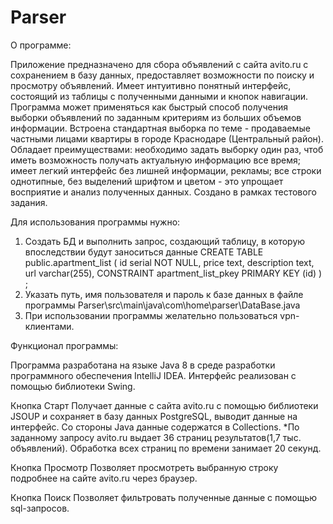# Parser
О программе:

Приложение предназначено для сбора объявлений с сайта avito.ru с сохранением в базу данных, предоставляет возможности по поиску и просмотру объявлений. Имеет интуитивно понятный интерфейс, состоящий из таблицы с полученными данными и кнопок навигации.
Программа может применяться как быстрый способ получения выборки объявлений по заданным критериям из больших объемов информации. 
Встроена стандартная выборка по теме - продаваемые частными лицами квартиры в городе Краснодаре (Центральный район). 
Обладает преимуществами: необходимо задать выборку один раз, чтоб иметь возможность получать актуальную информацию все время; имеет легкий интерфейс без лишней информации, рекламы; все строки однотипные, без выделений шрифтом и цветом - это упрощает восприятие и анализ полученных данных.
Создано в рамках тестового задания.

Для использования программы нужно:

1.	Создать БД и выполнить запрос, создающий таблицу, в которую впоследствии будут заноситься данные
CREATE TABLE public.apartment_list (
id serial NOT NULL,
price text,
description text,
url varchar(255),
CONSTRAINT apartment_list_pkey PRIMARY KEY (id)
) ;
2.	Указать путь, имя пользователя и пароль к базе данных в файле программы Parser\src\main\java\com\home\parser\DataBase.java 
3.	При использовании программы желательно пользоваться vpn-клиентами.
 
Функционал программы:

Программа разработана на языке Java 8 в среде разработки программного обеспечения IntelliJ IDEA. Интерфейс реализован с помощью библиотеки Swing.

Кнопка Старт
Получает данные с сайта avito.ru с помощью библиотеки JSOUP и сохраняет в базу данных PostgreSQL, выводит данные на интерфейс. Со стороны Java данные содержатся в Сollections.
*По заданному запросу avito.ru выдает 36 страниц результатов(1,7 тыс. объявлений). Обработка всех страниц по времени занимает 20 секунд. 

Кнопка Просмотр
Позволяет просмотреть выбранную строку подробнее на сайте avito.ru через браузер. 

Кнопка Поиск
Позволяет фильтровать полученные данные с помощью sql-запросов.
